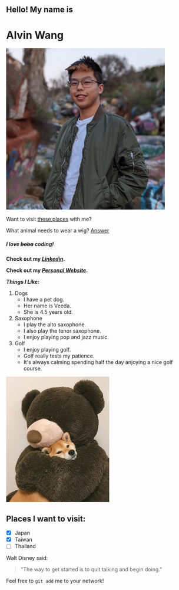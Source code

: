 ## Hello! My name is

# Alvin Wang

![Alvin](profile.png)

Want to visit [these places](#places-i-want-to-visit) with me?

What animal needs to wear a wig?
[Answer](joke.md)

##### I love ~~boba~~ coding!

**Check out my _[Linkedin](https://www.linkedin.com/in/alvinwang922/)_.**

**Check out my _[Personal Website](https://acwang.me/)_.**

**_Things I Like:_**

1. Dogs
   - I have a pet dog.
   - Her name is Veeda.
   - She is 4.5 years old.
2. Saxophone
   - I play the alto saxophone.
   - I also play the tenor saxophone.
   - I enjoy playing pop and jazz music.
3. Golf
   - I enjoy playing golf.
   - Golf really tests my patience.
   - It's always calming spending half the day anjoying a nice golf course.

![Dog](dog.png)

## Places I want to visit:

   - [x]  Japan
   - [x]  Taiwan
   - [ ]  Thailand

Walt Disney said:
> "The way to get started is to quit talking and begin doing."

Feel free to `git add` me to your network!
